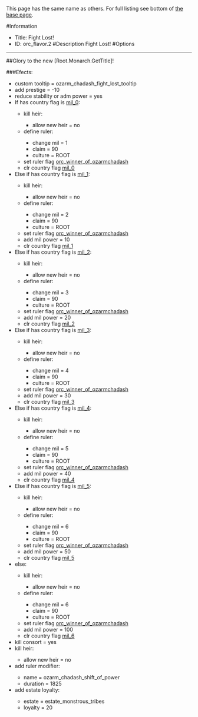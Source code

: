 This page has the same name as others. For full listing see bottom of [the base page](fight_lost.md).

#Information
 - Title: Fight Lost!
 - ID: orc_flavor.2
#Description
Fight Lost!
#Options

___
##Glory to the new [Root.Monarch.GetTitle]!

###Efects:<ul><li>custom tooltip = ozarm_chadash_fight_lost_tooltip</li><li>add prestige = -10</li><li>reduce stability or adm power = yes</li><li>If has country flag is [mil_0](../flags/mil_0.md):</li><ul><li>kill heir:</li><ul><li>allow new heir = no</li></ul><li>define ruler:</li><ul><li>change mil = 1</li><li>claim = 90</li><li>culture = ROOT</li></ul><li>set ruler flag [orc_winner_of_ozarmchadash](../flags/orc_winner_of_ozarmchadash.md)</li><li>clr country flag [mil_0](../flags/mil_0.md)</li></ul><li>Else if has country flag is [mil_1](../flags/mil_1.md):</li><ul><li>kill heir:</li><ul><li>allow new heir = no</li></ul><li>define ruler:</li><ul><li>change mil = 2</li><li>claim = 90</li><li>culture = ROOT</li></ul><li>set ruler flag [orc_winner_of_ozarmchadash](../flags/orc_winner_of_ozarmchadash.md)</li><li>add mil power = 10</li><li>clr country flag [mil_1](../flags/mil_1.md)</li></ul><li>Else if has country flag is [mil_2](../flags/mil_2.md):</li><ul><li>kill heir:</li><ul><li>allow new heir = no</li></ul><li>define ruler:</li><ul><li>change mil = 3</li><li>claim = 90</li><li>culture = ROOT</li></ul><li>set ruler flag [orc_winner_of_ozarmchadash](../flags/orc_winner_of_ozarmchadash.md)</li><li>add mil power = 20</li><li>clr country flag [mil_2](../flags/mil_2.md)</li></ul><li>Else if has country flag is [mil_3](../flags/mil_3.md):</li><ul><li>kill heir:</li><ul><li>allow new heir = no</li></ul><li>define ruler:</li><ul><li>change mil = 4</li><li>claim = 90</li><li>culture = ROOT</li></ul><li>set ruler flag [orc_winner_of_ozarmchadash](../flags/orc_winner_of_ozarmchadash.md)</li><li>add mil power = 30</li><li>clr country flag [mil_3](../flags/mil_3.md)</li></ul><li>Else if has country flag is [mil_4](../flags/mil_4.md):</li><ul><li>kill heir:</li><ul><li>allow new heir = no</li></ul><li>define ruler:</li><ul><li>change mil = 5</li><li>claim = 90</li><li>culture = ROOT</li></ul><li>set ruler flag [orc_winner_of_ozarmchadash](../flags/orc_winner_of_ozarmchadash.md)</li><li>add mil power = 40</li><li>clr country flag [mil_4](../flags/mil_4.md)</li></ul><li>Else if has country flag is [mil_5](../flags/mil_5.md):</li><ul><li>kill heir:</li><ul><li>allow new heir = no</li></ul><li>define ruler:</li><ul><li>change mil = 6</li><li>claim = 90</li><li>culture = ROOT</li></ul><li>set ruler flag [orc_winner_of_ozarmchadash](../flags/orc_winner_of_ozarmchadash.md)</li><li>add mil power = 50</li><li>clr country flag [mil_5](../flags/mil_5.md)</li></ul><li>else:</li><ul><li>kill heir:</li><ul><li>allow new heir = no</li></ul><li>define ruler:</li><ul><li>change mil = 6</li><li>claim = 90</li><li>culture = ROOT</li></ul><li>set ruler flag [orc_winner_of_ozarmchadash](../flags/orc_winner_of_ozarmchadash.md)</li><li>add mil power = 100</li><li>clr country flag [mil_6](../flags/mil_6.md)</li></ul><li>kill consort = yes</li><li>kill heir:</li><ul><li>allow new heir = no</li></ul><li>add ruler modifier:</li><ul><li>name = ozarm_chadash_shift_of_power</li><li>duration = 1825</li></ul><li>add estate loyalty:</li><ul><li>estate = estate_monstrous_tribes</li><li>loyalty = 20</li></ul></ul>
